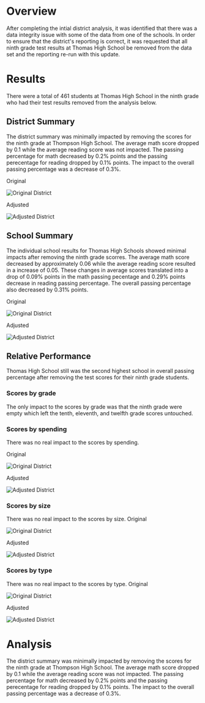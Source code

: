 # Overview
After completing the intial district analysis, it was identified that there was a data integrity issue with some of the data from one of the schools. In order to ensure that the district's reporting is correct, it was requested that all ninth grade test results at Thomas High School be removed from the data set and the reporting re-run with this update.  


# Results
There were a total of 461 students at Thomas High School in the ninth grade who had their test results removed from the analysis below.

## District Summary
The district summary was minimally impacted by removing the scores for the ninth grade at Thompson High School. The average math score dropped by 0.1 while the average reading score was not impacted. The passing percentage for math decreased by 0.2% points and the passing perecentage for reading dropped by 0.1% points. The impact to the overall passing percentage was a decrease of 0.3%.

Original

![Original District](../main/Resources/district_original.png)

Adjusted

![Adjusted District](../main/Resources/district_adjusted.png)

## School Summary
The individual school results for Thomas High Schools showed minimal impacts after removing the ninth grade scorres. The average math score decreased by approximately 0.06 while the average reading score resulted in a increase of 0.05. These changes in average scores translated into a drop of 0.09% points in the math passing pecentage and 0.29% points  decrease in reading passing percentage. The overall passing percentage also decreased by 0.31% points.

Original

![Original District](../main/Resources/thomas_original.png)

Adjusted

![Adjusted District](../main/Resources/thomas_adjusted.png)

## Relative Performance

Thomas High School still was the second highest school in overall passing percentage after removing the test scores for their ninth grade students.

### Scores by grade
The only impact to the scores by grade was that the ninth grade were empty which left the tenth, eleventh, and twelfth grade scores untouched.

### Scores by spending
There was no real impact to the scores by spending.

Original

![Original District](../main/Resources/school_spending_original.png)

Adjusted

![Adjusted District](../main/Resources/school_spending_adjusted.png)

### Scores by size
There was no real impact to the scores by size.
Original

![Original District](../main/Resources/school_size_original.png)

Adjusted

![Adjusted District](../main/Resources/school_size_adjusted.png)

### Scores by type
There was no real impact to the scores by type.
Original

![Original District](../main/Resources/school_type_original.png)

Adjusted

![Adjusted District](../main/Resources/school_type_adjusted.png)

# Analysis

The district summary was minimally impacted by removing the scores for the ninth grade at Thompson High School. The average math score dropped by 0.1 while the average reading score was not impacted. The passing percentage for math decreased by 0.2% points and the passing perecentage for reading dropped by 0.1% points. The impact to the overall passing percentage was a decrease of 0.3%.
